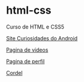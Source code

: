 # html-css
Curso de HTML e CSS5
    <p><a href="https://danielrosadasilva.github.io/html-css/projetos/projetoandroid/index.html" target="_blank">Site Curiosidades do Android</a></p>
    <p><a href="https://danielrosadasilva.github.io/html-css/projetos/paginadevideos/index.html" target="_blank">Pagina de videos</a></p>
    <p><a href="https://danielrosadasilva.github.io/html-css/projetos/paginaperfil/index.html" target="_blank">Pagina de perfil</a></p>
    <p><a href="https://danielrosadasilva.github.io/html-css/projetos/cordel/index.html" target="_blank">Cordel</a>
    